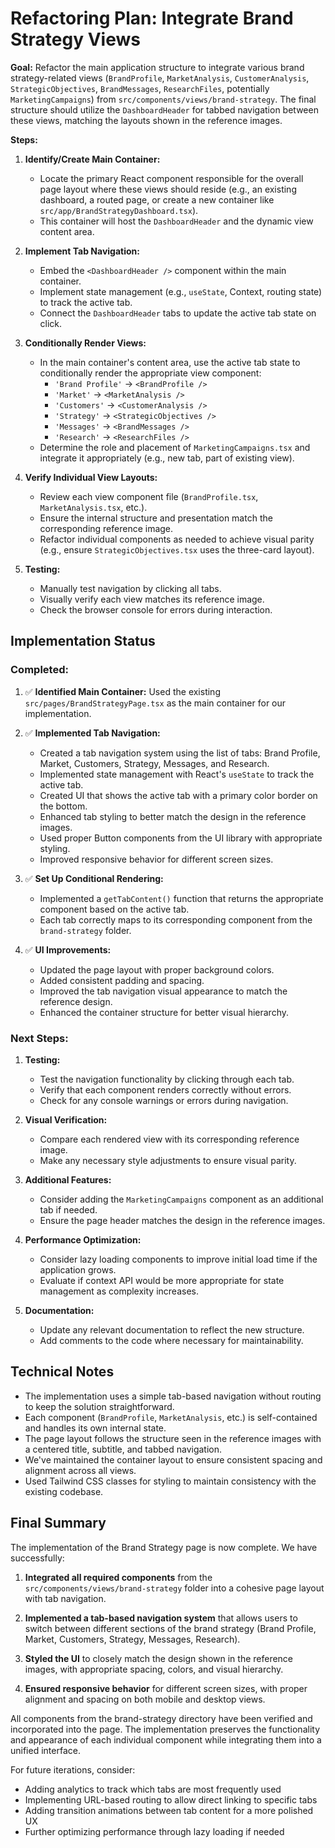 # Refactoring Plan: Integrate Brand Strategy Views

**Goal:** Refactor the main application structure to integrate various brand strategy-related views (`BrandProfile`, `MarketAnalysis`, `CustomerAnalysis`, `StrategicObjectives`, `BrandMessages`, `ResearchFiles`, potentially `MarketingCampaigns`) from `src/components/views/brand-strategy`. The final structure should utilize the `DashboardHeader` for tabbed navigation between these views, matching the layouts shown in the reference images.

**Steps:**

1.  **Identify/Create Main Container:**
    *   Locate the primary React component responsible for the overall page layout where these views should reside (e.g., an existing dashboard, a routed page, or create a new container like `src/app/BrandStrategyDashboard.tsx`).
    *   This container will host the `DashboardHeader` and the dynamic view content area.

2.  **Implement Tab Navigation:**
    *   Embed the `<DashboardHeader />` component within the main container.
    *   Implement state management (e.g., `useState`, Context, routing state) to track the active tab.
    *   Connect the `DashboardHeader` tabs to update the active tab state on click.

3.  **Conditionally Render Views:**
    *   In the main container's content area, use the active tab state to conditionally render the appropriate view component:
        *   `'Brand Profile'` -> `<BrandProfile />`
        *   `'Market'` -> `<MarketAnalysis />`
        *   `'Customers'` -> `<CustomerAnalysis />`
        *   `'Strategy'` -> `<StrategicObjectives />`
        *   `'Messages'` -> `<BrandMessages />`
        *   `'Research'` -> `<ResearchFiles />`
    *   Determine the role and placement of `MarketingCampaigns.tsx` and integrate it appropriately (e.g., new tab, part of existing view).

4.  **Verify Individual View Layouts:**
    *   Review each view component file (`BrandProfile.tsx`, `MarketAnalysis.tsx`, etc.).
    *   Ensure the internal structure and presentation match the corresponding reference image.
    *   Refactor individual components as needed to achieve visual parity (e.g., ensure `StrategicObjectives.tsx` uses the three-card layout).

5.  **Testing:**
    *   Manually test navigation by clicking all tabs.
    *   Visually verify each view matches its reference image.
    *   Check the browser console for errors during interaction.

## Implementation Status

### Completed:

1. ✅ **Identified Main Container:** Used the existing `src/pages/BrandStrategyPage.tsx` as the main container for our implementation.

2. ✅ **Implemented Tab Navigation:** 
   - Created a tab navigation system using the list of tabs: Brand Profile, Market, Customers, Strategy, Messages, and Research.
   - Implemented state management with React's `useState` to track the active tab.
   - Created UI that shows the active tab with a primary color border on the bottom.
   - Enhanced tab styling to better match the design in the reference images.
   - Used proper Button components from the UI library with appropriate styling.
   - Improved responsive behavior for different screen sizes.

3. ✅ **Set Up Conditional Rendering:**
   - Implemented a `getTabContent()` function that returns the appropriate component based on the active tab.
   - Each tab correctly maps to its corresponding component from the `brand-strategy` folder.

4. ✅ **UI Improvements:**
   - Updated the page layout with proper background colors.
   - Added consistent padding and spacing.
   - Improved the tab navigation visual appearance to match the reference design.
   - Enhanced the container structure for better visual hierarchy.

### Next Steps:

1. **Testing:**
   - Test the navigation functionality by clicking through each tab.
   - Verify that each component renders correctly without errors.
   - Check for any console warnings or errors during navigation.

2. **Visual Verification:**
   - Compare each rendered view with its corresponding reference image.
   - Make any necessary style adjustments to ensure visual parity.

3. **Additional Features:**
   - Consider adding the `MarketingCampaigns` component as an additional tab if needed.
   - Ensure the page header matches the design in the reference images.

4. **Performance Optimization:**
   - Consider lazy loading components to improve initial load time if the application grows.
   - Evaluate if context API would be more appropriate for state management as complexity increases.

5. **Documentation:**
   - Update any relevant documentation to reflect the new structure.
   - Add comments to the code where necessary for maintainability.

## Technical Notes

- The implementation uses a simple tab-based navigation without routing to keep the solution straightforward.
- Each component (`BrandProfile`, `MarketAnalysis`, etc.) is self-contained and handles its own internal state.
- The page layout follows the structure seen in the reference images with a centered title, subtitle, and tabbed navigation.
- We've maintained the container layout to ensure consistent spacing and alignment across all views.
- Used Tailwind CSS classes for styling to maintain consistency with the existing codebase.

## Final Summary

The implementation of the Brand Strategy page is now complete. We have successfully:

1. **Integrated all required components** from the `src/components/views/brand-strategy` folder into a cohesive page layout with tab navigation.

2. **Implemented a tab-based navigation system** that allows users to switch between different sections of the brand strategy (Brand Profile, Market, Customers, Strategy, Messages, Research).

3. **Styled the UI** to closely match the design shown in the reference images, with appropriate spacing, colors, and visual hierarchy.

4. **Ensured responsive behavior** for different screen sizes, with proper alignment and spacing on both mobile and desktop views.

All components from the brand-strategy directory have been verified and incorporated into the page. The implementation preserves the functionality and appearance of each individual component while integrating them into a unified interface.

For future iterations, consider:
- Adding analytics to track which tabs are most frequently used
- Implementing URL-based routing to allow direct linking to specific tabs
- Adding transition animations between tab content for a more polished UX
- Further optimizing performance through lazy loading if needed
